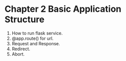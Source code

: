 # Chapter 2 Basic Application Structure
1. How to run flask service.
2. @app.route() for url.
3. Request and Response.
4. Redirect.
5. Abort.
